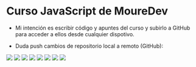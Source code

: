 # Curso JavaScript de MoureDev

- Mi intención es escribir código y apuntes del curso y subirlo a GitHub para acceder a ellos desde cualquier dispotivo.

- Duda push cambios de repositorio local a remoto (GitHub):

<img src="./img/WhatsApp%20Image%202025-05-26%20at%2020.36.21.jpeg">

<img src="./img/WhatsApp Image 2025-05-26 at 20.36.21 (1).jpeg">

<img src="./img/WhatsApp Image 2025-05-26 at 20.36.21 (2).jpeg">

<img src="./img/WhatsApp Image 2025-05-26 at 20.36.21 (3).jpeg">

<img src="./img/WhatsApp Image 2025-05-26 at 20.36.21 (4).jpeg">

<img src="./img/WhatsApp Image 2025-05-26 at 20.36.21 (5).jpeg">

<img src="./img/WhatsApp Image 2025-05-26 at 20.36.21 (6).jpeg">

<img src="./img/WhatsApp Image 2025-05-26 at 20.36.21 (7).jpeg">

